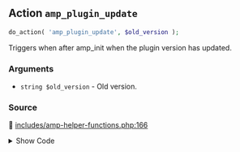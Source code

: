 ## Action `amp_plugin_update`

```php
do_action( 'amp_plugin_update', $old_version );
```

Triggers when after amp_init when the plugin version has updated.

### Arguments

* `string $old_version` - Old version.

### Source

:link: [includes/amp-helper-functions.php:166](/includes/amp-helper-functions.php#L166)

<details>
<summary>Show Code</summary>

```php
do_action( 'amp_plugin_update', $old_version );
```

</details>
